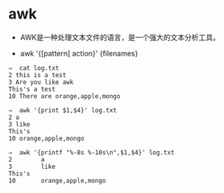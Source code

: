 # awk


- AWK是一种处理文本文件的语言，是一个强大的文本分析工具。

- awk '{[pattern] action}' {filenames}

```
⇒  cat log.txt
2 this is a test
3 Are you like awk
This's a test
10 There are orange,apple,mongo

⇒  awk '{print $1,$4}' log.txt
2 a
3 like
This's
10 orange,apple,mongo

⇒  awk '{printf "%-8s %-10s\n",$1,$4}' log.txt
2        a         
3        like      
This's             
10       orange,apple,mongo

```
